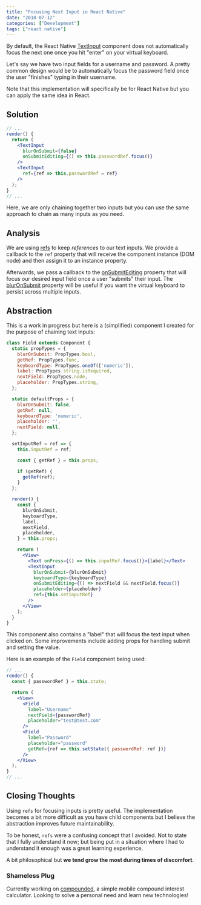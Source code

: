 ```yaml
---
title: "Focusing Next Input in React Native"
date: "2018-07-12"
categories: ["Development"]
tags: ["react native"]
---
```


By default, the React Native [TextInput](https://facebook.github.io/react-native/docs/textinput.html) component does not automatically focus the next one once you hit "enter" on your virtual keyboard.

Let's say we have two input fields for a username and password. A pretty common design would be to automatically focus the password field once the user "finishes" typing in their username.

Note that this implementation will specifically be for React Native but you can apply the same idea in React.

## Solution

```jsx
// ...
render() {
  return (
    <TextInput 
      blurOnSubmit={false}
      onSubmitEditing={() => this.passwordRef.focus()}
    />
    <TextInput 
      ref={ref => this.passwordRef = ref} 
    />
  );
}
// ...
```

Here, we are only chaining together two inputs but you can use the same approach to chain as many inputs as you need.

## Analysis

We are using [refs](https://reactjs.org/docs/refs-and-the-dom.html) to keep _references_ to our text inputs. We provide a callback to the `ref` property that will receive the component instance (DOM node) and then assign it to an instance property.

Afterwards, we pass a callback to the [onSubmitEditing](https://facebook.github.io/react-native/docs/textinput#onsubmitediting) property that will focus our desired input field once a user "submits" their input. The [blurOnSubmit](https://facebook.github.io/react-native/docs/textinput#bluronsubmit) property will be useful if you want the virtual keyboard to persist across multiple inputs.

## Abstraction

This is a work in progress but here is a (simplified) component I created for the purpose of chaining text inputs:

```jsx
class Field extends Component {
  static propTypes = {
    blurOnSubmit: PropTypes.bool,
    getRef: PropTypes.func,
    keyboardType: PropTypes.oneOf(['numeric']),
    label: PropTypes.string.isRequired,
    nextField: PropTypes.node,
    placeholder: PropTypes.string,
  };

  static defaultProps = {
    blurOnSubmit: false,
    getRef: null,
    keyboardType: 'numeric',
    placeholder: '',
    nextField: null,
  };

  setInputRef = ref => {
    this.inputRef = ref;

    const { getRef } = this.props;

    if (getRef) {
      getRef(ref);
    }
  };

  render() {
    const {
      blurOnSubmit,
      keyboardType,
      label,
      nextField,
      placeholder,
    } = this.props;

    return (
      <View>
        <Text onPress={() => this.inputRef.focus()}>{label}</Text>
        <TextInput
          blurOnSubmit={blurOnSubmit}
          keyboardType={keyboardType}
          onSubmitEditing={() => nextField && nextField.focus()}
          placeholder={placeholder}
          ref={this.setInputRef}
        />
      </View>
    );
  }
}
```

This component also contains a "label" that will focus the text input when clicked on. Some improvements include adding props for handling submit and setting the value.

Here is an example of the `Field` component being used:

```jsx
// ...
render() {
  const { passwordRef } = this.state;

  return (
    <View>
      <Field 
        label="Username"
        nextField={passwordRef}
        placeholder="test@test.com"
      />
      <Field 
        label="Password"
        placeholder="password"
        getRef={ref => this.setState({ passwordRef: ref })}
      />
    </View>
  );
}
// ...
```

## Closing Thoughts

Using `refs` for focusing inputs is pretty useful. The implementation becomes a bit more difficult as you have child components but I believe the abstraction improves future maintainability.

To be honest, `refs` were a confusing concept that I avoided. Not to state that I fully understand it now; but being put in a situation where I had to understand it enough was a great learning experience.

A bit philosophical but **we tend grow the most during times of discomfort**.

### Shameless Plug

Currently working on [compounded](https://github.com/davidlamt/compounded), a simple mobile compound interest calculator. Looking to solve a personal need and learn new technologies!
